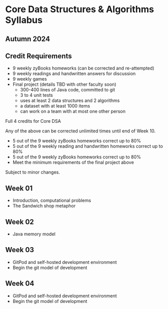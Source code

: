 # Core Data Structures & Algorithms Syllabus
## Autumn 2024

## Credit Requirements
* 9 weekly zyBooks homeworks (can be corrected and re-attempted)
* 9 weekly readings and handwritten answers for discussion
* 9 weekly games
* Final project (details TBD with other faculty soon)
  * 300-400 lines of Java code, committed to git
  * 3 to 4 unit tests
  * uses at least 2 data structures and 2 algorithms
  * a dataset with at least 1000 items
  * can work on a team with at most one other person
 
Full 4 credits for Core DSA

Any of the above can be corrected unlimited times until end of Week 10.
* 5 out of the 9 weekly zyBooks homeworks correct up to 80%
* 5 out of the 9 weekly reading and handwritten homeworks correct up to 80%
* 5 out of the 9 weekly zyBooks homeworks correct up to 80%
* Meet the minimum requirements of the final project above

Subject to minor changes.
## Week 01
* Introduction, computational problems
* The Sandwich shop metaphor

## Week 02
* Java memory model

## Week 03
* GitPod and self-hosted development environment
* Begin the git model of development
## Week 04
* GitPod and self-hosted development environment
* Begin the git model of development